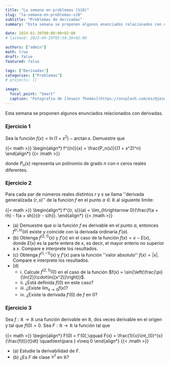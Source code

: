 ```yaml
---
title: "La semana en problemas (S18)"
slug: "la-semana-en-problemas-s18"
subtitle: "Problemas de derivadas"
summary: "Esta semana se proponen algunos enunciados relacionados con derivadas."

date: 2024-01-30T00:00:00+02:00
# lastmod: 2023-04-29T05:59:39+02:00

authors: ["admin"]
math: true
draft: false
featured: false

tags: ["Derivadas"]
categories: ["Problemas"]
# projects: []

image:
  focal_point: "Smart"
  caption: "Fotografía de [Jeswin Thomas](https://unsplash.com/es/@jeswinthomas), disponible en [Unsplash](https://unsplash.com/es/fotos/hecib2an4T4)."
---
```


Esta semana se proponen algunos enunciados relacionados con derivadas.

### Ejercicio 1

Sea la función $f(x) = \ln{(1 + x^2)} - \arctan{x}$. Demuestre que

{{< math >}}
\begin{align*}
    f^{(n)}(x) = \frac{P_n(x)}{(1 + x^2)^n}
\end{align*}
{{< /math >}}

donde $P_n(x)$ representa un polinomio de grado $n$ con $n$ ceros reales diferentes.

### Ejercicio 2

Para cada par de números reales distintos $r$ y $s$ se llama ''derivada generalizada $(r, s)$'' de la función $f$ en el punto $a\in\mathbb{R}$ al siguiente límite:

{{< math >}}
\begin{align*}
    f^{(r, s)}(a) = \lim_{h\rightarrow 0}{\frac{f(a + rh) - f(a + sh)}{(r - s)h}}.
\end{align*}
{{< /math >}}

- (a) Demuestre que si la función $f$ es derivable en el punto $a$, entonces $f^{(r,s)}(a)$ existe y coincide con la derivada ordinaria $f'(a)$.
- (b) Obtenga $f^{(2,1)}(x)$ y $f'(x)$ en el caso de la función $f(x) = x - E(x)$, donde $E(x)$ es la parte entera de $x$, es decir, el mayor enterio no superior a $x$. Compare e interprete los resultados.
- (c) Obtenga $f^{(1, -1)}(x)$ y $f'(x)$ para la función ''valor absoluto'' $f(x) = |x|$. Compare e interprete los resultados.
- (d)
    - i. Calcule $f^{(2,1)}(0)$ en el caso de la función $f(x) = \sin{\left(\frac{\pi}{\ln{2}}\cdot\ln{(x^2)}\right)}$.
    - ii. ¿Está definida $f(0)$ en este caso?
    - iii. ¿Existe $\lim_{x\rightarrow 0}{f(x)}?$
    - iv. ¿Existe la derivada $f'(0)$ de $f$ en $0$?         

### Ejercicio 3

Sea $f:\mathbb{R}\rightarrow\mathbb{R}$ una función derivable en $\mathbb{R}$, dos veces derivable en el origen y tal que $f(0) = 0$. Sea $F:\mathbb{R}\rightarrow\mathbb{R}$ la función tal que

{{< math >}}
\begin{align*}
    F(0) = f'(0),\qquad F(x) = \frac{1}{x}\int_{0}^{x}{\frac{f(t)}{t}dt} \quad\text{para } x\neq 0
\end{align*}
{{< /math >}}

- (a) Estudie la derivabilidad de $F$.
- (b) ¿Es $F$ de clase $\mathcal{C}^1$ en $\mathbb{R}$?
